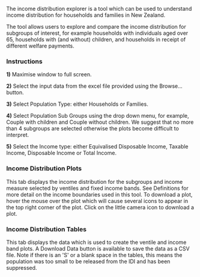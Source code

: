 The income distribution explorer is a tool which can be used to understand income distribution for households and families in New Zealand.

The tool allows users to explore and compare the income distribution for subgroups of interest, for example households with individuals aged over 65, households with (and without) children, and households in receipt of different welfare payments.

### Instructions
**1)** Maximise window to full screen.

**2)** Select the input data from the excel file provided using the Browse... button.

**3)** Select Population Type: either Households or Families.

**4)** Select Population Sub Groups using the drop down menu, for example, Couple with children and Couple without children. We suggest that no more than 4 subgroups are selected otherwise the plots become difficult to interpret.

**5)** Select the Income type: either Equivalised Disposable Income, Taxable Income, Disposable Income or Total Income.


### Income Distribution Plots
This tab displays the income distribution for the subgroups and income measure selected by ventiles and fixed income bands. See Definitions for more detail on the income boundaries used in this tool.
To download a plot, hover the mouse over the plot which will cause several icons to appear in the top right corner of the plot. Click on the little camera icon to download a plot.

### Income Distribution Tables
This tab displays the data which is used to create the ventile and income band plots. A Download Data button is available to save the data as a CSV file.
Note if there is an 'S' or a blank space in the tables, this means the population was too small to be released from the IDI and has been suppressed.
